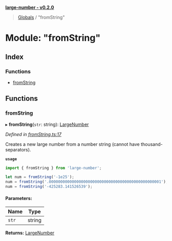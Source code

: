 **[large-number - v0.2.0](../README.md)**

> [Globals](../globals.md) / "fromString"

# Module: "fromString"

## Index

### Functions

* [fromString](_fromstring_.md#fromstring)

## Functions

### fromString

▸ **fromString**(`str`: string): [LargeNumber](../interfaces/_types_.largenumber.md)

*Defined in [fromString.ts:17](https://github.com/zimmed/large-number/blob/4f9d0cf/src/fromString.ts#L17)*

Creates a new large number from a number string (cannot have thousand-separators).

**`usage`** 
```typescript
import { fromString } from 'large-number';

let num = fromString('-1e25');
num = fromString('.0000000000000000000000000000000000000000000000001');
num = fromString('-425283.141526539');
```

#### Parameters:

Name | Type |
------ | ------ |
`str` | string |

**Returns:** [LargeNumber](../interfaces/_types_.largenumber.md)

